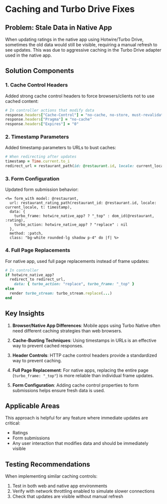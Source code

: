 # Caching and Turbo Drive Fixes

## Problem: Stale Data in Native App

When updating ratings in the native app using Hotwire/Turbo Drive, sometimes the old data would still be visible, requiring a manual refresh to see updates. This was due to aggressive caching in the Turbo Drive adapter used in the native app.

## Solution Components

### 1. Cache Control Headers

Added strong cache control headers to force browsers/clients not to use cached content:

```ruby
# In controller actions that modify data
response.headers["Cache-Control"] = "no-cache, no-store, must-revalidate"
response.headers["Pragma"] = "no-cache"
response.headers["Expires"] = "0"
```

### 2. Timestamp Parameters

Added timestamp parameters to URLs to bust caches:

```ruby
# When redirecting after updates
timestamp = Time.current.to_i
redirect_url = restaurant_path(id: @restaurant.id, locale: current_locale, t: timestamp)
```

### 3. Form Configuration

Updated form submission behavior:

```erb
<%= form_with model: @restaurant, 
  url: restaurant_rating_path(restaurant_id: @restaurant.id, locale: current_locale, t: timestamp),
  data: { 
    turbo_frame: hotwire_native_app? ? "_top" : dom_id(@restaurant, :rating),
    turbo_action: hotwire_native_app? ? "replace" : nil
  },
  method: :patch,
  class: "bg-white rounded-lg shadow p-4" do |f| %>
```

### 4. Full Page Replacements

For native app, used full page replacements instead of frame updates:

```ruby
# In controller
if hotwire_native_app?
  redirect_to redirect_url, 
    data: { turbo_action: "replace", turbo_frame: "_top" }
else
  render turbo_stream: turbo_stream.replace(...)
end
```

## Key Insights

1. **Browser/Native App Differences**: Mobile apps using Turbo Native often need different caching strategies than web browsers.

2. **Cache-Busting Techniques**: Using timestamps in URLs is an effective way to prevent cached responses.

3. **Header Controls**: HTTP cache control headers provide a standardized way to prevent caching.

4. **Full Page Replacement**: For native apps, replacing the entire page (`turbo_frame: "_top"`) is more reliable than individual frame updates.

5. **Form Configuration**: Adding cache control properties to form submissions helps ensure fresh data is used.

## Applicable Areas

This approach is helpful for any feature where immediate updates are critical:
- Ratings
- Form submissions
- Any user interaction that modifies data and should be immediately visible

## Testing Recommendations

When implementing similar caching controls:
1. Test in both web and native app environments
2. Verify with network throttling enabled to simulate slower connections
3. Check that updates are visible without manual refresh